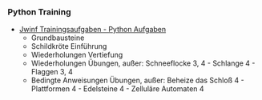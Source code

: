 ### Python Training

- [Jwinf Trainingsaufgaben - Python Aufgaben](https://jwinf.de/contest/?filter=open)
  * Grundbausteine 
  * Schildkröte Einführung
  * Wiederholungen Vertiefung
  * Wiederholungen Übungen, außer: Schneeflocke 3, 4 - Schlange 4 - Flaggen 3, 4
  * Bedingte Anweisungen Übungen, außer: Beheize das Schloß 4 - Plattformen 4 - Edelsteine 4 - Zelluläre Automaten 4
    



